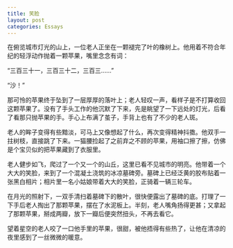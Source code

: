 ```yaml
---
title: 笑脸
layout: post
categories: Essays
---
```

在俯览城市灯光的山上，一位老人正坐在一颗褪完了叶的橡树上。他用着不符合年纪的轻浮动作抛着一颗苹果，嘴里念念有词：

“三百三十一，三百三十二，三百三……”

“沙！”<!-- excerpt-end -->

那可怜的苹果终于坠到了一层厚厚的落叶上；老人轻叹一声，看样子是不打算收回这颗苹果了。没有了手头工作的他沉默了下来，先是眺望了一下远处的灯光，后看了看那只抛苹果的手。手心上布满了茧子，手背上也有了不少的老人斑。

老人的眸子变得有些黯淡，可马上又像想起了什么，再次变得精神抖擞。他双手一拄树枝，直接跳了下来。一猫腰捡起了之前弃之不顾的苹果，用袖口擦了擦，仿佛是个宝贝似的把苹果藏到了衣服里。

老人健步如飞，爬过了一个又一个的山丘，这里已看不见城市的明亮。他带着一个大大的笑脸，来到了一个混凝土浇筑的冰凉墓碑旁。墓碑上已经泛黄的胶布贴着一张黑白相片；相片里一名小姑娘带着大大的笑脸，正骑着一辆三轮车。

在月光的照射下，一双手清扫着墓碑下的散叶，很快便露出了墓碑的底。打理了一下手后老人掏出了那颗苹果，摆在了水泥板上。半刻，老人嘴角扬得更甚；又拿起了那颗苹果，掰成两瓣，放下一瓣后便突然扭头，不再去看它。

望着星空的老人咬了一口他手里的苹果，很甜，被他捂得有些热了，让他在清凉的夜里感到了一丝微微的暖意。